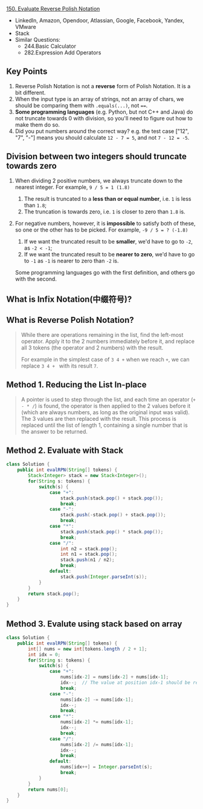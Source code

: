 [150. Evaluate Reverse Polish Notation](https://leetcode.com/problems/evaluate-reverse-polish-notation/)

* LinkedIn, Amazon, Opendoor, Atlassian, Google, Facebook, Yandex, VMware
* Stack
* Similar Questions:
    * 244.Basic Calculator
    * 282.Expression Add Operators
    
## Key Points
1. Reverse Polish Notation is not a **reverse** form of Polish Notation. It is a bit different.
2. When the input type is an array of strings, not an array of chars, we should be comparing them with `.equals(...)`, not `==`.
3. **Some programming languages** (e.g. Python, but not C++ and Java) do not truncate towards 0 with division, so you'll need to figure out how to make them do so.
4. Did you put numbers around the correct way? e.g. the test case ["12", "7", "-"] means you should calculate `12 - 7 = 5`, and not `7 - 12 = -5`.

## Division between two integers should truncate towards zero
1. When dividing 2 positive numbers, we always truncate down to the nearest integer. For example, `9 / 5 = 1 (1.8)`
    1. The result is truncated to a **less than or equal number**, i.e. `1` is less than `1.8`;
    2. The truncation is towards zero, i.e. `1` is closer to zero than `1.8` is.
2. For negative numbers, however, it is **impossible** to satisfy both of these, so one or the other has to be picked. For example, `-9 / 5 = ? (-1.8)`
    1. If we want the truncated result to be **smaller**, we'd have to go to `-2`, as `-2 < -1`;
    2. If we want the truncated result to be **nearer to zero**, we'd have to go to `-1` as `-1` is nearer to zero than `-2` is.
   
    Some programming languages go with the first definition, and others go with the second. 

## What is Infix Notation(中缀符号)?

## What is Reverse Polish Notation?
> While there are operations remaining in the list, find the left-most operator. Apply it to the 2 numbers immediately before it,
> and replace all 3 tokens (the operator and 2 numbers) with the result.
>
> For example in the simplest case of `3 4 +` when we reach `+`, we can replace `3 4 + ` with its result `7`.

    
## Method 1. Reducing the List In-place
> A pointer is used to step through the list, and each time an operator (`+ - * /`) is found, the operator is then applied to the 2 values before it (which are always numbers, as long as the original input was valid).
> The 3 values are then replaced with the result.
> This process is replaced until the list of length 1, containing a single number that is the answer to be returned.



## Method 2. Evaluate with Stack

```java 
class Solution {
    public int evalRPN(String[] tokens) {
        Stack<Integer> stack = new Stack<Integer>();
        for(String s: tokens) {
            switch(s) {
                case "+":
                    stack.push(stack.pop() + stack.pop());
                    break;
                case "-":
                    stack.push(-stack.pop() + stack.pop());
                    break;
                case "*":
                    stack.push(stack.pop() * stack.pop());
                    break;
                case "/":
                    int n2 = stack.pop();
                    int n1 = stack.pop();
                    stack.push(n1 / n2);
                    break;
                default:
                    stack.push(Integer.parseInt(s));
            }
        }
        return stack.pop();
    }
}
```


## Method 3. Evalute using stack based on array
```java 
class Solution {
    public int evalRPN(String[] tokens) {
        int[] nums = new int[tokens.length / 2 + 1];
        int idx = 0;
        for(String s: tokens) {
            switch(s) {
                case "+":
                    nums[idx-2] = nums[idx-2] + nums[idx-1];
                    idx--;  // The value at position idx-1 should be replaced.
                    break;
                case "-":
                    nums[idx-2] -= nums[idx-1];
                    idx--;
                    break;
                case "*":
                    nums[idx-2] *= nums[idx-1];
                    idx--;
                    break;
                case "/":
                    nums[idx-2] /= nums[idx-1];
                    idx--;
                    break;
                default:
                    nums[idx++] = Integer.parseInt(s);
                    break;
            }
        }
        return nums[0];
    }
}
```


